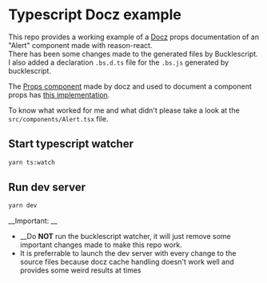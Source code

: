 # Typescript Docz example

This repo provides a working example of a [Docz](https://docz.site) props documentation of an "Alert" component made with reason-react.  
There has been some changes made to the generated files by Bucklescript. I also added a declaration `.bs.d.ts` file for the `.bs.js` generated by bucklescript.  

The [Props component](https://www.docz.site/docs/built-in-components#component-props) made by docz and used to document a component props has [this implementation](https://github.com/doczjs/docz/blob/master/core/docz/src/components/Props.tsx).  

To know what worked for me and what didn't please take a look at the `src/components/Alert.tsx` file.


## Start typescript watcher

```sh
yarn ts:watch
```
## Run dev server

```sh
yarn dev
```

__Important: __ 
  - __Do **NOT** run the bucklescript watcher, it will just remove some important changes made to make this repo work.
  - It is preferrable to launch the dev server with every change to the source files because docz cache handling doesn't work well and provides some weird results at times
